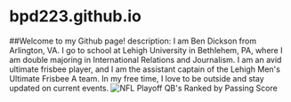 # bpd223.github.io

##Welcome to my Github page!
description: I am Ben Dickson from Arlington, VA. I go to school at Lehigh University in Bethlehem, PA, where I am double majoring in International Relations and Journalism. I am an avid ultimate frisbee player, and I am the assistant captain of the Lehigh Men's Ultimate Frisbee A team. In my free time, I love to be outside and stay updated on current events.
![NFL Playoff QB's Ranked by Passing Score](https://bpd223.github.io/NFL.png)
